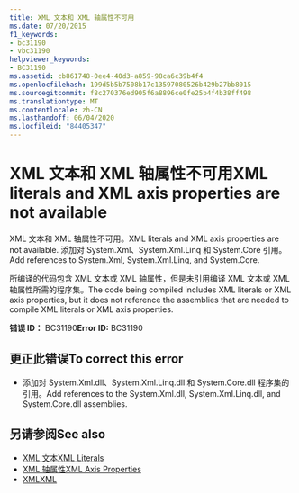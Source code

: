 ```yaml
---
title: XML 文本和 XML 轴属性不可用
ms.date: 07/20/2015
f1_keywords:
- bc31190
- vbc31190
helpviewer_keywords:
- BC31190
ms.assetid: cb861748-0ee4-40d3-a859-98ca6c39b4f4
ms.openlocfilehash: 199d5b5b7508b17c13597080526b429b27bb8015
ms.sourcegitcommit: f8c270376ed905f6a8896ce0fe25b4f4b38ff498
ms.translationtype: MT
ms.contentlocale: zh-CN
ms.lasthandoff: 06/04/2020
ms.locfileid: "84405347"
---
```

# <a name="xml-literals-and-xml-axis-properties-are-not-available"></a><span data-ttu-id="a9096-102">XML 文本和 XML 轴属性不可用</span><span class="sxs-lookup"><span data-stu-id="a9096-102">XML literals and XML axis properties are not available</span></span>
<span data-ttu-id="a9096-103">XML 文本和 XML 轴属性不可用。</span><span class="sxs-lookup"><span data-stu-id="a9096-103">XML literals and XML axis properties are not available.</span></span> <span data-ttu-id="a9096-104">添加对 System.Xml、System.Xml.Linq 和 System.Core 引用。</span><span class="sxs-lookup"><span data-stu-id="a9096-104">Add references to System.Xml, System.Xml.Linq, and System.Core.</span></span>  
  
 <span data-ttu-id="a9096-105">所编译的代码包含 XML 文本或 XML 轴属性，但是未引用编译 XML 文本或 XML 轴属性所需的程序集。</span><span class="sxs-lookup"><span data-stu-id="a9096-105">The code being compiled includes XML literals or XML axis properties, but it does not reference the assemblies that are needed to compile XML literals or XML axis properties.</span></span>  
  
 <span data-ttu-id="a9096-106">**错误 ID：** BC31190</span><span class="sxs-lookup"><span data-stu-id="a9096-106">**Error ID:** BC31190</span></span>  
  
## <a name="to-correct-this-error"></a><span data-ttu-id="a9096-107">更正此错误</span><span class="sxs-lookup"><span data-stu-id="a9096-107">To correct this error</span></span>  
  
- <span data-ttu-id="a9096-108">添加对 System.Xml.dll、System.Xml.Linq.dll 和 System.Core.dll 程序集的引用。</span><span class="sxs-lookup"><span data-stu-id="a9096-108">Add references to the System.Xml.dll, System.Xml.Linq.dll, and System.Core.dll assemblies.</span></span>  
  
## <a name="see-also"></a><span data-ttu-id="a9096-109">另请参阅</span><span class="sxs-lookup"><span data-stu-id="a9096-109">See also</span></span>

- [<span data-ttu-id="a9096-110">XML 文本</span><span class="sxs-lookup"><span data-stu-id="a9096-110">XML Literals</span></span>](../language-reference/xml-literals/index.md)
- [<span data-ttu-id="a9096-111">XML 轴属性</span><span class="sxs-lookup"><span data-stu-id="a9096-111">XML Axis Properties</span></span>](../language-reference/xml-axis/index.md)
- [<span data-ttu-id="a9096-112">XML</span><span class="sxs-lookup"><span data-stu-id="a9096-112">XML</span></span>](../programming-guide/language-features/xml/index.md)

